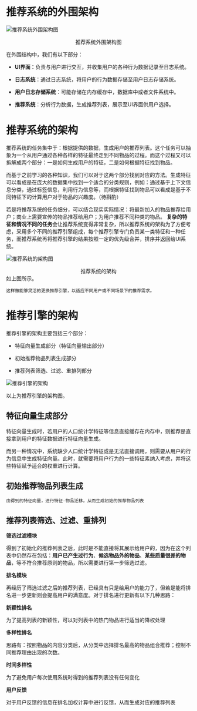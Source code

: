 # 推荐系统的外围架构

![推荐系统外围架构图](https://hdu-cs-wiki.oss-cn-hangzhou.aliyuncs.com/推荐系统外围架构图.png)

<center>推荐系统外围架构图</center>

在外围结构中，我们有以下部分：

- **UI界面**：负责与用户进行交互，并收集用户的各种行为数据记录至日志系统。

- **日志系统**：通过日志系统，将用户的行为数据存储至用户日志存储系统。

- **用户日志存储系统**：可能存储在内存缓存中，数据库中或者文件系统中。

- **推荐系统**：分析行为数据，生成推荐列表，展示至UI界面供用户选择。

# 推荐系统的架构
推荐系统的任务集中于：根据提供的数据，生成用户的推荐列表。这个任务可以抽象为一个从用户通过各种各样的特征最终走到不同物品的过程。而这个过程又可以拆解成两个部分：一是如何生成用户的特征，二是如何根据特征找到物品。

而基于之前学习的各种知识，我们可以对于这两个部分找到对应的方法。生成特征可以看成是在庞大的数据集中找到一个适合的分类规则，例如：通过基于上下文信息分类，通过标签信息，利用行为信息等，而根据特征找到物品可以看成是基于不同特征下的计算用户对于物品的兴趣度。（待斟酌）

若是将推荐系统的任务细分，可以结合现实实际情况：将最新加入的物品推荐给用户；商业上需要宣传的物品推荐给用户；为用户推荐不同种类的物品。
**复杂的特征和情况不同的任务**会让推荐系统变得非常复杂，所以推荐系统的架构为了方便考虑，采用多个不同的推荐引擎组成，每个推荐引擎专门负责某一类特征和一种任务，而推荐系统再将推荐引擎的结果按照一定的优先级合并，排序并返回给UI系统。

![推荐系统的架构图](https://hdu-cs-wiki.oss-cn-hangzhou.aliyuncs.com/推荐系统的架构图.png)

<center>推荐系统的架构</center>
	如上图所示。

	这样做能够灵活的更换推荐引擎，以适应不同用户或不同场景下的推荐需求。

# 推荐引擎的架构
推荐引擎的架构主要包括三个部分：

- 特征向量生成部分（特征向量输出部分）

- 初始推荐物品列表生成部分

- 推荐列表筛选、过滤、重排列部分

![推荐引擎的架构](https://hdu-cs-wiki.oss-cn-hangzhou.aliyuncs.com/推荐引擎的架构.png)

以上为推荐引擎的架构图。

## 特征向量生成部分
特征向量生成时，若用户的人口统计学特征等信息直接缓存在内存中，则推荐是直接拿到用户的特征数据进行特征向量生成。

而另一种情况中，系统缺少人口统计学特征或是无法直接调用，则需要从用户的行为信息中生成特征向量。此时，就需要将用户行为的一些特征素纳入考虑，并将这些特征赋予适合的权重进行计算。

## 初始推荐物品列表生成
	由得到的特征向量，进行特征-物品迁移，从而生成初始的推荐物品列表

## 推荐列表筛选、过滤、重排列

**筛选过滤模块**

得到了初始化的推荐列表之后，此时是不能直接将其展示给用户的，因为在这个列表中仍然存在包括：**用户已产生过行为**、**候选物品外的物品**、**某些质量很差的物品**，等不符合推荐原则的物品，所以需要进行第一步筛选过滤。

**排名模块**

再经历了筛选过滤之后的推荐列表，已经具有只是给用户的能力了，但若是能将排名进一步更新则会提高用户的满意度。对于排名进行更新有以下几种思路：

**新颖性排名**

为了提高列表的新颖性，可以对列表中的热门物品进行适当的降权处理

**多样性排名**

思路有：按照物品的内容分类后，从分类中选择排名最高的物品组合推荐；控制不同推荐理由出现的次数。

**时间多样性**

为了避免用户每次使用系统时得到的推荐列表没有任何变化

**用户反馈**

对于用户反馈的信息在排名加权计算中进行反馈，从而生成对应的推荐列表

	

